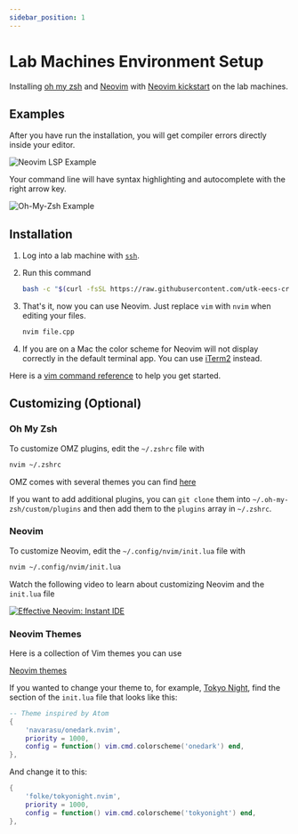 ```yaml
---
sidebar_position: 1
---
```


# Lab Machines Environment Setup

Installing [oh my zsh](https://ohmyz.sh/) and [Neovim](https://neovim.io/) with [Neovim kickstart](https://github.com/nvim-lua/kickstart.nvim) on the lab machines.

## Examples

After you have run the installation, you will get compiler errors directly inside your editor.

![Neovim LSP Example](@site/static/img/nvim-lsp-example.png)

Your command line will have syntax highlighting and autocomplete with the right arrow key.

![Oh-My-Zsh Example](@site/static/img/omz-example.png)

## Installation

1. Log into a lab machine with [`ssh`](/docs/reference/common-linux-commands#logging-into-the-lab-machines).
2. Run this command

   ```bash
   bash -c "$(curl -fsSL https://raw.githubusercontent.com/utk-eecs-crumpton-tas/cs102-downloads/main/scripts/install.bash)"
   ```

3. That's it, now you can use Neovim. Just replace `vim` with `nvim` when editing your files.

   ```bash
   nvim file.cpp
   ```

4. If you are on a Mac the color scheme for Neovim will not display correctly in the default terminal app. You can use [iTerm2](https://iterm2.com/) instead.

Here is a [vim command reference](/docs/reference/vim-cheatsheet) to help you get started.

## Customizing (Optional)

### Oh My Zsh

To customize OMZ plugins, edit the `~/.zshrc` file with

```bash
nvim ~/.zshrc
```

OMZ comes with several themes you can find [here](https://github.com/ohmyzsh/ohmyzsh/wiki/Themes)

If you want to add additional plugins, you can `git clone` them into `~/.oh-my-zsh/custom/plugins` and then add them to the `plugins` array in `~/.zshrc`.

### Neovim

To customize Neovim, edit the `~/.config/nvim/init.lua` file with

```bash
nvim ~/.config/nvim/init.lua
```

Watch the following video to learn about customizing Neovim and the `init.lua` file

[![Effective Neovim: Instant IDE](https://img.youtube.com/vi/stqUbv-5u2s/0.jpg)](https://youtu.be/stqUbv-5u2s?t=226)

### Neovim Themes

Here is a collection of Vim themes you can use

[Neovim themes](https://vimcolorschemes.com/)

If you wanted to change your theme to, for example, [Tokyo Night](https://github.com/folke/tokyonight.nvim), find the section of the `init.lua` file that looks like this:

```lua
-- Theme inspired by Atom
{
    'navarasu/onedark.nvim',
    priority = 1000,
    config = function() vim.cmd.colorscheme('onedark') end,
},
```

And change it to this:

```lua
{
    'folke/tokyonight.nvim',
    priority = 1000,
    config = function() vim.cmd.colorscheme('tokyonight') end,
},
```
